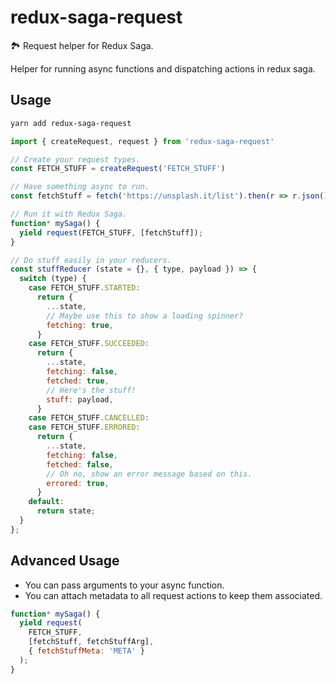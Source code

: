 # redux-saga-request

🏞 Request helper for Redux Saga.

Helper for running async functions and dispatching actions in redux saga.

## Usage

```bash
yarn add redux-saga-request
```

```js
import { createRequest, request } from 'redux-saga-request'

// Create your request types.
const FETCH_STUFF = createRequest('FETCH_STUFF')

// Have something async to run.
const fetchStuff = fetch('https://unsplash.it/list').then(r => r.json());

// Run it with Redux Saga.
function* mySaga() {
  yield request(FETCH_STUFF, [fetchStuff]);
}

// Do stuff easily in your reducers.
const stuffReducer (state = {}, { type, payload }) => {
  switch (type) {
    case FETCH_STUFF.STARTED:
      return {
        ...state,
        // Maybe use this to show a loading spinner?
        fetching: true,
      }
    case FETCH_STUFF.SUCCEEDED:
      return {
        ...state,
        fetching: false,
        fetched: true,
        // Here's the stuff!
        stuff: payload,
      }
    case FETCH_STUFF.CANCELLED:
    case FETCH_STUFF.ERRORED:
      return {
        ...state,
        fetching: false,
        fetched: false,
        // Oh no, show an error message based on this.
        errored: true,
      }
    default:
      return state;
  }
};
```

## Advanced Usage

- You can pass arguments to your async function.
- You can attach metadata to all request actions to keep them
  associated.

```js
function* mySaga() {
  yield request(
    FETCH_STUFF,
    [fetchStuff, fetchStuffArg],
    { fetchStuffMeta: 'META' }
  );
}
```
